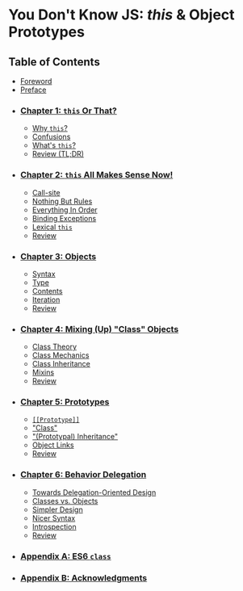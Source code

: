 # You Don't Know JS: *this* & Object Prototypes

## Table of Contents

* [Foreword](foreward.md)
* [Preface](../preface.md)
* ### [Chapter 1: `this` Or That?](ch1.md#chapter-1-this-or-that)
  - [Why `this`?](ch1.md#why-this)
  - [Confusions](ch1.md#confusions)
  - [What's `this`?](ch1.md#whats-this)
  - [Review (TL;DR)](ch1.md#review-tldr)
* ### [Chapter 2: `this` All Makes Sense Now!](ch2.md#chapter-2-this-all-makes-sense-now)
  - [Call-site](ch2.md#call-site)
  - [Nothing But Rules](ch2.md#nothing-but-rules)
  - [Everything In Order](ch2.md#everything-in-order)
  - [Binding Exceptions](ch2.md#binding-exceptions)
  - [Lexical `this`](ch2.md#lexical-this)
  - [Review](ch2.md#review-tldr)
* ### [Chapter 3: Objects](ch3.md#chapter-3-objects)
  - [Syntax](ch3.md#syntax)
  - [Type](ch3.md#type)
  - [Contents](ch3.md#contents)
  - [Iteration](ch3.md#iteration)
  - [Review](ch3.md#review-tldr)
* ### [Chapter 4: Mixing (Up) "Class" Objects](ch4.md#chapter-4-mixing-up-class-objects)
  - [Class Theory](ch4.md#class-theory)
  - [Class Mechanics](ch4.md#class-mechanics)
  - [Class Inheritance](ch4.md#class-inheritance)
  - [Mixins](ch4.md#mixins)
  - [Review](ch4.md#review-tldr)
* ### [Chapter 5: Prototypes](ch5.md#chapter-5-prototypes)
  - [`[[Prototype]]`](ch5.md#prototype)
  - ["Class"](ch5.md#class)
  - ["(Prototypal) Inheritance"](ch5.md#prototypal-inheritance)
  - [Object Links](ch5.md#object-links)
  - [Review](ch5.md#review-tldr)
- ### [Chapter 6: Behavior Delegation](ch6.md#chapter-6-behavior-delegation)
  - [Towards Delegation-Oriented Design](ch6.md#towards-delegation-oriented-design)
  - [Classes vs. Objects](ch6.md#classes-vs-objects)
  - [Simpler Design](ch6.md#simpler-design)
  - [Nicer Syntax](ch6.md#nicer-syntax)
  - [Introspection](ch6.md#introspection)
  - [Review](ch6.md#review-tldr)
* ### [Appendix A: ES6 `class`](#apA.md)
* ### [Appendix B: Acknowledgments](#apB.md)

